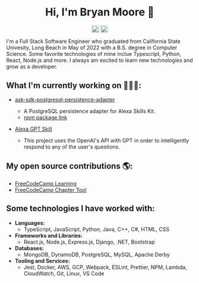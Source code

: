 <p align="center"> <h1 align="center">Hi, I'm Bryan Moore 👋</h1> </p>
<p align="center">
<a href="https://github.com/bryanleemoore" target="_blank"><img align="center" src="https://cdn.jsdelivr.net/npm/simple-icons@3.0.1/icons/github.svg" alt="Bryan Moore" height="20" width="20" /></a>
<a href="https://linkedin.com/in/bryanleemoore" target="_blank"><img align="center" src="https://cdn.jsdelivr.net/npm/simple-icons@3.0.1/icons/linkedin.svg" alt="Bryan Moore" height="20" width="20" /></a>
</p>

I'm a Full Stack Software Engineer who graduated from California State Univesity, Long Beach in May of 2022 with a B.S. degree in Computer Science. Some favorite technologies of mine inclue Typescript, Python, React, Node.js and more. I always am excited to learn new technologies and grow as a developer. 

## What I'm currently working on 👨🏻‍💻: 
- <a href="https://github.com/bryanleemoore/ask-sdk-postgresql-persistence-adapter">ask-sdk-postgresql-persistence-adapter</a> 
     - A PostgreSQL persistence adapter for Alexa Skills Kit.
     - <a href="https://www.npmjs.com/package/ask-sdk-postgresql-persistence-adapter">npm package link</a>

- <a href="https://github.com/bryanleemoore/alexa-gpt">Alexa GPT Skill</a> 
     - This project uses the OpenAI's API with GPT in order to intelligently respond to any of the user's questions.

## My open source contributions 🌎: 
- <a href="https://github.com/freeCodeCamp/freeCodeCamp/pulls?q=is%3Apr+author%3Abryanleemoore">FreeCodeCamp Learning</a>
- <a href="https://github.com/freeCodeCamp/chapter/pulls?q=is%3Apr+author%3Abryanleemoore">FreeCodeCamp Chapter Tool</a>

## Some technologies I have worked with:  
- **Languages:** 
     - TypeScript, JavaScript, Python, Java, C++, C#, HTML, CSS
- **Frameworks and Libraries:**
     - React.js, Node.js, Express.js, Django, .NET, Bootstrap
- **Databases:** 
     - MongoDB, DynamoDB, PostgreSQL, MySQL, Apache Derby
- **Tooling and Services:**
     - Jest, Docker, AWS, GCP, Webpack, ESLint, Prettier, NPM, Lambda, CloudWatch, Git, Linux, VS Code
